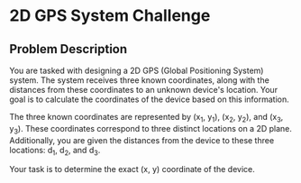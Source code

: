 # 2D GPS System Challenge

## Problem Description

You are tasked with designing a 2D GPS (Global Positioning System) system. The system receives three known coordinates, along with the distances from these coordinates to an unknown device's location. Your goal is to calculate the coordinates of the device based on this information.

The three known coordinates are represented by (x<sub>1</sub>, y<sub>1</sub>), (x<sub>2</sub>, y<sub>2</sub>), and (x<sub>3</sub>, y<sub>3</sub>). These coordinates correspond to three distinct locations on a 2D plane. Additionally, you are given the distances from the device to these three locations: d<sub>1</sub>, d<sub>2</sub>, and d<sub>3</sub>.

Your task is to determine the exact (x, y) coordinate of the device.
